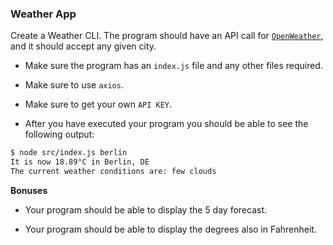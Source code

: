 

### Weather App

Create a Weather CLI. The program should have an API call for [`OpenWeather`](https://openweathermap.org/guide), and it should accept any given city. 

-   Make sure the program has an `index.js` file and any other files required.
-   Make sure to use `axios`.
-   Make sure to get your own `API KEY`.

-   After you have executed your program you should be able to see the following output:

```bash
$ node src/index.js berlin
It is now 18.89°C in Berlin, DE
The current weather conditions are: few clouds
```

**Bonuses**

-   Your program should be able to display the 5 day forecast.

-   Your program should be able to display the degrees also in Fahrenheit.

